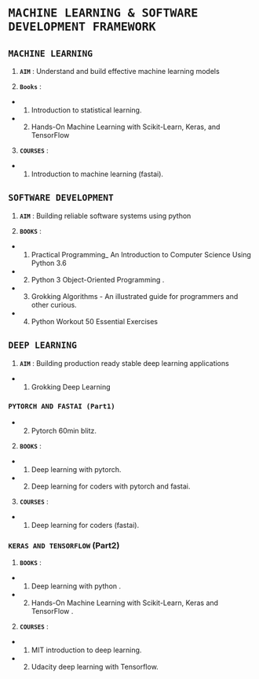 # **`MACHINE LEARNING & SOFTWARE DEVELOPMENT FRAMEWORK `**

## **`MACHINE LEARNING`**

1. **`AIM`** :  Understand and build effective machine learning models 

2. **`Books`** :

- 1. Introduction to statistical learning.

- 2. Hands-On Machine Learning with Scikit-Learn, Keras, and TensorFlow

3. **`COURSES`** : 
    
- 1. Introduction to machine learning (fastai).

## **`SOFTWARE DEVELOPMENT `**

1. **`AIM`** : Building reliable software systems using python 

2. **`BOOKS`** :

- 1. Practical Programming_ An Introduction to Computer Science Using Python 3.6 

- 2. Python 3 Object-Oriented Programming .

- 3. Grokking Algorithms - An illustrated guide for programmers and other curious.
       
- 4. Python Workout 50 Essential Exercises 

## **`DEEP LEARNING `**

1. **`AIM`** : Building production ready stable deep learning applications

- 1. Grokking Deep Learning 

### **`PYTORCH AND FASTAI (Part1)`**

- 2. Pytorch 60min blitz.

2. **`BOOKS`** :

- 1. Deep learning with pytorch.
  
- 2. Deep learning for coders with pytorch and fastai.

3. **`COURSES`** : 

- 1. Deep learning for coders (fastai).

###	**`KERAS AND TENSORFLOW`** (Part2)

1. **`BOOKS`** :

- 1. Deep learning with python .

- 2. Hands-On Machine Learning with Scikit-Learn, Keras  and TensorFlow . 
    
2. **`COURSES`** :
   
- 1. MIT introduction to deep learning.

- 2. Udacity deep learning with Tensorflow.
